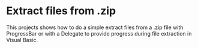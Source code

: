 ﻿# Extract files from .zip

This projects shows how to do a simple extract files from a .zip file with ProgressBar or with a Delegate to provide progress during file extraction in Visual Basic.